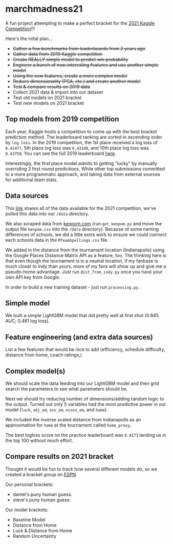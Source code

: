 # marchmadness21
A fun project attempting to make a perfect bracket for the [2021 Kaggle Competition](https://www.kaggle.com/c/ncaam-march-mania-2021/data)!!!

Here's the inital plan...  
- ~~Gather a few benchmarks from leaderboards from 2 years ago~~
- ~~Gather data from 2019 Kaggle competition~~
- ~~Create REALLY simple model to predict win probability~~
- ~~Engineer a bunch of new interesting features and use another simple model~~
- ~~Using the new features, create a more complex model~~
- ~~Reduce dimensionality (PCA, etc.) and create another model~~
- ~~Test & compare results on 2019 data~~
- Collect 2021 data & import into our dataset
- Test old models on 2021 bracket
- Test new models on 2021 bracket

## Top models from 2019 competition
Each year, Kaggle hosts a competition to come up with the best bracket prediction method.  The leaderboard ranking are sorted in ascending order by `log loss`.  In the 2019 competition, the 1st place received a log loss of `0.41477`, 5th place log loss was `0.43148`, and 10th place log loss was `0.43759`.  You can see the full 2019 leaderboard [here](https://www.kaggle.com/c/mens-machine-learning-competition-2019/leaderboard).

Interestingly, the first place model admits to getting "lucky" by manually overriding 3 first round predictions.  While other top submissions committed to a more programmatic approach, and taking data from external sources for additional team stats.

## Data sources
This [link](https://www.kaggle.com/c/ncaam-march-mania-2021/data) shares all of the data available for the 2021 competition, we've pulled this data into our `/data` directory.  

We also scraped data from [kenpom.com](kenpom.com) (run `get_kenpom.py` and move the output file `kenpom.csv` into the `/data` directory).  Because of some naming differences of schools, we did a little extra work to ensure we could connect each schools data in the `MTeamSpellings.csv` file.

We added in the distance from the tournament location (Indianapolis) using the Google Places Distance Matrix API as a feature, too.  The thinking here is that even though the tournament is in a neutral location, if my fanbase is much closer to Indy than yours, more of my fans will show up and give me a pseudo-home-advantage.  Just run `dist_from_indy.py` once you have your own API key from Google.

In order to build a new training dataset - just run `processing.py`.

## Simple model
We built a simple LightGBM model that did pretty well at first shot (0.845 AUC; 0.481 log loss).  

## Feature engineering (and extra data sources)
List a few features that would be nice to add (efficiency, schedule difficulty, distance from home, coach ratings,)

## Complex model(s)
We should scale the data feeding into our LightGBM model and then grid search the parameters to see what parameters should be.

Next we should try reducing number of dimensions/adding random logic to the output.  Turned out only 5 variables had the most predictive power in our model (`luck`, `adj_em`, `sos_em`, `ncsos_em`, and `home`).

We included the inverse scaled distance from Indianapolis as an approximation for `home` at the tournament called `home_proxy`.

The best logloss score on the practice leaderboard was `0.4173` landing us in the top 100 without much effort.

## Compare results on 2021 bracket
Thought it would be fun to track how several different models do, 
so we created a bracket group on [ESPN](https://fantasy.espn.com/tournament-challenge-bracket/2021/en/group?groupID=3931063).

Our personal brackets:
- daniel's puny human guess:
- steve's puny human guess: 

Our model brackets:
- Baseline Model
- Distance from Home
- Luck & Distance from Home
- Random Uncertainty
